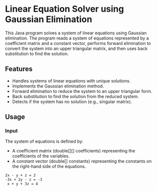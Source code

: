 # Linear Equation Solver using Gaussian Elimination

This Java program solves a system of linear equations using Gaussian elimination. The program reads a system of equations represented by a coefficient matrix and a constant vector, performs forward elimination to convert the system into an upper triangular matrix, and then uses back substitution to find the solution.

## Features
- Handles systems of linear equations with unique solutions.
- Implements the Gaussian elimination method.
- Forward elimination to reduce the system to an upper triangular form.
- Back substitution to find the solution from the reduced system.
- Detects if the system has no solution (e.g., singular matrix).

## Usage
### Input

The system of equations is defined by:
- A coefficient matrix (double[][] coefficients) representing the coefficients of the variables.
- A constant vector (double[] constants) representing the constants on the right-hand side of the equations.
```
2x - y + z = 2
-3x + 2y - z = -3
 x + y + 3z = 4
```
